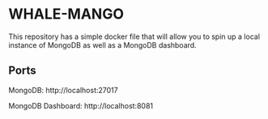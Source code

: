 # WHALE-MANGO 
This repository has a simple docker file that will allow you to spin up a local instance of MongoDB as well as a MongoDB dashboard. 

## Ports 

MongoDB: http://localhost:27017 

MongoDB Dashboard: http://localhost:8081